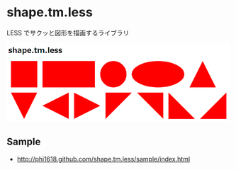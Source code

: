 # shape.tm.less

LESS でサクッと図形を描画するライブラリ

![screenshot](screenshot.png)

## Sample

- <http://phi1618.github.com/shape.tm.less/sample/index.html>